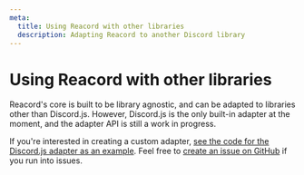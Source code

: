 ```yaml
---
meta:
  title: Using Reacord with other libraries
  description: Adapting Reacord to another Discord library
---
```


# Using Reacord with other libraries

Reacord's core is built to be library agnostic, and can be adapted to libraries other than Discord.js. However, Discord.js is the only built-in adapter at the moment, and the adapter API is still a work in progress.

If you're interested in creating a custom adapter, [see the code for the Discord.js adapter as an example](https://github.com/itsMapleLeaf/reacord/blob/main/packages/reacord/library/core/reacord-discord-js.ts). Feel free to [create an issue on GitHub](https://github.com/itsMapleLeaf/reacord/issues/new) if you run into issues.
